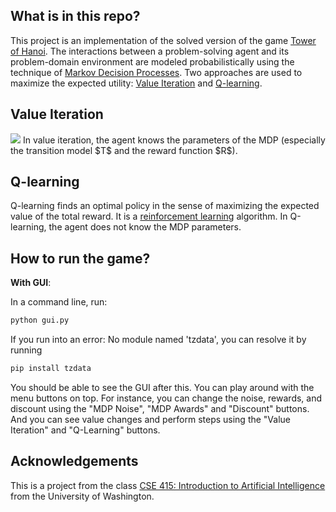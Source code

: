 ## What is in this repo?
This project is an implementation of the solved version of the game [Tower of Hanoi](https://en.wikipedia.org/wiki/Tower_of_Hanoi). The interactions between a problem-solving agent and its problem-domain environment are modeled probabilistically using the technique of [Markov Decision Processes](https://en.wikipedia.org/wiki/Markov_decision_process). Two approaches are used to maximize the expected utility: [Value Iteration](https://en.wikipedia.org/wiki/Markov_decision_process#Value_iteration) and [Q-learning](https://en.wikipedia.org/wiki/Q-learning).


## Value Iteration
<img src="https://latex.codecogs.com/svg.image?\large&space;\bg{white}&space;\color{white}V_{i&plus;1}(s)=\max_{a}\sum&space;_{s'}T_{a}(s,s')[R_{a}(s,s')&plus;\gamma&space;V_{i}(s')]"/>
In value iteration, the agent knows the parameters of the MDP (especially the transition model $T$ and the reward function $R$).

## Q-learning
Q-learning finds an optimal policy in the sense of maximizing the expected value of the total reward. It is a [reinforcement learning](https://en.wikipedia.org/wiki/Reinforcement_learning) algorithm. In Q-learning, the agent does not know the MDP parameters. 

## How to run the game?

**With GUI**:

In a command line, run: 
```bash
python gui.py
```
If you run into an error: No module named 'tzdata', you can resolve it by running
```bash
pip install tzdata
```
You should be able to see the GUI after this. You can play around with the menu buttons on top. For instance, you can change the noise, rewards, and discount using the "MDP Noise", "MDP Awards" and "Discount" buttons. And you can see value changes and perform steps using the "Value Iteration" and "Q-Learning" buttons.

## Acknowledgements
This is a project from the class [CSE 415: Introduction to Artificial Intelligence](https://courses.cs.washington.edu/courses/cse415/23wi/) from the University of Washington.
